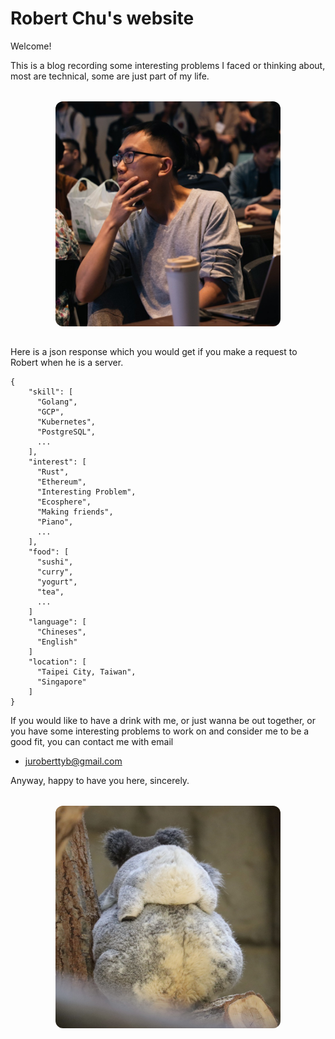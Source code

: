 # Robert Chu's website

Welcome!

This is a blog recording some interesting problems I faced or thinking about, most are technical, some are just part of my life.

<img style="
  width: 360px;
  display: block;
  margin-left: auto;
  margin-right: auto;
  margin-top: 32px;
  margin-bottom: 32px;
  border-radius: 12px;
" src="./img/mog.jpeg"></img>

Here is a json response which you would get if you make a request to Robert when he is a server.

```
{
    "skill": [
      "Golang",
      "GCP",
      "Kubernetes",
      "PostgreSQL",
      ...
    ],
    "interest": [
      "Rust",
      "Ethereum",
      "Interesting Problem",
      "Ecosphere",
      "Making friends",
      "Piano",
      ...
    ],
    "food": [
      "sushi",
      "curry",
      "yogurt",
      "tea",
      ...
    ]
    "language": [
      "Chineses",
      "English"
    ]
    "location": [
      "Taipei City, Taiwan",
      "Singapore"
    ]
}
```

If you would like to have a drink with me, or just wanna be out together, or you have some interesting problems to work on and consider me to be a good fit, you can contact me with email
- juroberttyb@gmail.com

Anyway, happy to have you here, sincerely.

<img style="
  width: 360px;
  display: block;
  margin-left: auto;
  margin-right: auto;
  margin-top: 32px;
  margin-bottom: 32px;
  border-radius: 12px;
" src="./img/panda.jpg"></img>

